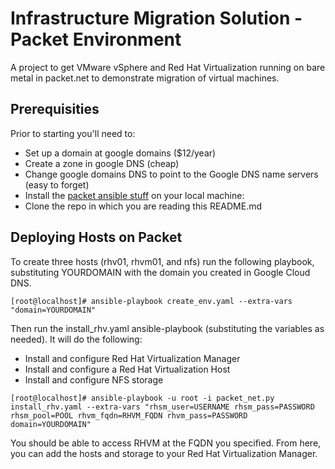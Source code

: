 # Infrastructure Migration Solution - Packet Environment

A project to get VMware vSphere and Red Hat Virtualization running on bare metal in packet.net to demonstrate migration of virtual machines.

## Prerequisities

Prior to starting you'll need to:

 * Set up a domain at google domains ($12/year)
 * Create a zone in google DNS (cheap)
 * Change google domains DNS to point to the Google DNS name servers (easy to forget)
 * Install the [packet ansible stuff](https://docs.ansible.com/ansible/2.7/scenario_guides/guide_packet.html) on your local machine:
 * Clone the repo in which you are reading this README.md

## Deploying Hosts on Packet

To create three hosts (rhv01, rhvm01, and nfs) run the following playbook, substituting YOURDOMAIN with the domain you created in Google Cloud DNS.

```
[root@localhost]# ansible-playbook create_env.yaml --extra-vars "domain=YOURDOMAIN"
```

Then run the install_rhv.yaml ansible-playbook (substituting the variables as needed). It will do the following:

 * Install and configure Red Hat Virtualization Manager
 * Install and configure a Red Hat Virtualization Host
 * Install and configure NFS storage

```
[root@localhost]# ansible-playbook -u root -i packet_net.py install_rhv.yaml --extra-vars "rhsm_user=USERNAME rhsm_pass=PASSWORD rhsm_pool=POOL rhvm_fqdn=RHVM_FQDN rhvm_pass=PASSWORD domain=YOURDOMAIN"
```

You should be able to access RHVM at the FQDN you specified. From here, you can add the hosts and storage to your Red Hat Virtualization Manager.


